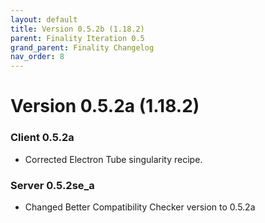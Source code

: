 ```yaml
---
layout: default
title: Version 0.5.2b (1.18.2)
parent: Finality Iteration 0.5
grand_parent: Finality Changelog
nav_order: 8
---
```

# Version 0.5.2a (1.18.2)
### Client 0.5.2a 
* Corrected Electron Tube singularity recipe.

### Server 0.5.2se_a
* Changed Better Compatibility Checker version to 0.5.2a